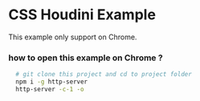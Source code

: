# CSS Houdini Example

This example only support on Chrome.

### how to open this example on Chrome ?

```bash
  # git clone this project and cd to project folder
  npm i -g http-server
  http-server -c-1 -o
```
